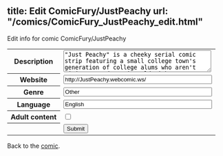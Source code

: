 title: Edit ComicFury/JustPeachy
url: "/comics/ComicFury_JustPeachy_edit.html"
---
Edit info for comic ComicFury/JustPeachy

<form name="comic" action="http://gaepostmail.appspot.com/comic/" method="post">
<table class="comicinfo">
<tr>
<th>Description</th><td><textarea name="description" cols="40" rows="3">&quot;Just Peachy&quot; is a cheeky serial comic strip featuring a small college town's generation of college alums who aren't giving up and growing old without a fight. Kids: don't let your parents fool you, this is exactly how they behave when they think you're not looking. Parents: don't try to act all dignified and deny it. Liar, liar, pants on fire. In fact, you're probably worse than this.</textarea></td>
</tr>
<tr>
<th>Website</th><td><input type="text" name="url" value="http://JustPeachy.webcomic.ws/" size="40"/></td>
</tr>
<tr>
<th>Genre</th><td><input type="text" name="genre" value="Other" size="40"/></td>
</tr>
<tr>
<th>Language</th><td><input type="text" name="language" value="English" size="40"/></td>
</tr>
<tr>
<th>Adult content</th><td><input type="checkbox" name="adult" value="adult" /></td>
</tr>
<tr>
<th></th><td>
<input type="hidden" name="comic" value="ComicFury_JustPeachy" />
<input type="submit" name="submit" value="Submit" />
</td>
</tr>
</table>
</form>

Back to the [comic](ComicFury_JustPeachy.html).
